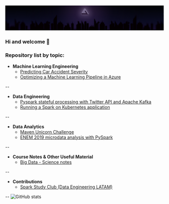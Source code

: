 [![Visit my website](assets/banner.png)](https://www.kauvinlucas.com)
### Hi and welcome 👋

### Repository list by topic:

- **Machine Learning Engineering**
    - [Predicting Car Accident Severity](https://github.com/kauvinlucas/Predicting_car_accident_severity)
    - [Optimizing a Machine Learning Pipeline in Azure](https://github.com/kauvinlucas/Optimizing-a-Pipeline-in-Azure)

--
- **Data Engineering**
    - [Pyspark stateful processing with Twitter API and Apache Kafka](https://github.com/kauvinlucas/pyspark-stateful-processing-with-twitter-kafka)
    - [Running a Spark on Kubernetes application](https://github.com/kauvinlucas/spark-kubernetes)

--
- **Data Analytics**
    - [Maven Unicorn Challenge](https://github.com/kauvinlucas/maven-unicorn-challenge)
    - [ENEM 2019 microdata analysis with PySpark](https://github.com/kauvinlucas/jupyter-spark-enem-2019)

--
- **Course Notes & Other Useful Material**
    - [Big Data - Science notes](https://github.com/kauvinlucas/big-data-science-notes)

--
- **Contributions**
    - [Spark Study Club (Data Engineering LATAM)](https://github.com/DataEngineering-LATAM/Spark-StudyClub)

--
![GitHub stats](https://github-readme-stats.vercel.app/api?username=kauvinlucas&show_icons=true&theme=merko)  
